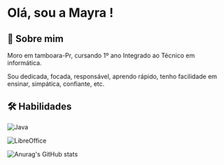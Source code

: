 
# Olá, sou a Mayra !




## 🚀 Sobre mim
Moro em tamboara-Pr, cursando 1º ano Integrado ao Técnico em informática.

Sou dedicada, focada, responsável, aprendo rápido, tenho facilidade em ensinar, simpática, confiante, etc.



## 🛠 Habilidades
![Java](https://img.shields.io/badge/java-%23ED8B00.svg?style=for-the-badge&logo=openjdk&logoColor=white)

![LibreOffice](https://img.shields.io/badge/LibreOffice-%2318A303?style=for-the-badge&logo=LibreOffice&logoColor=white)





![Anurag's GitHub stats](https://github-readme-stats.vercel.app/api?username=mayraeloise&theme=dracula&show_icons=true)
